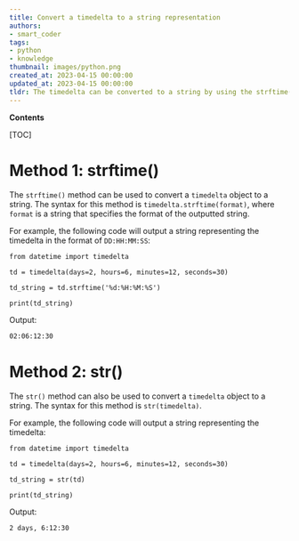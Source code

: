 ```yaml
---
title: Convert a timedelta to a string representation
authors:
- smart_coder
tags:
- python
- knowledge
thumbnail: images/python.png
created_at: 2023-04-15 00:00:00
updated_at: 2023-04-15 00:00:00
tldr: The timedelta can be converted to a string by using the strftime() method.
---
```


**Contents**

[TOC]

# Method 1: strftime()
The `strftime()` method can be used to convert a `timedelta` object to a string. The syntax for this method is `timedelta.strftime(format)`, where `format` is a string that specifies the format of the outputted string. 

For example, the following code will output a string representing the timedelta in the format of `DD:HH:MM:SS`:

```
from datetime import timedelta

td = timedelta(days=2, hours=6, minutes=12, seconds=30)

td_string = td.strftime('%d:%H:%M:%S')

print(td_string)
```

Output:

```
02:06:12:30
```

# Method 2: str()
The `str()` method can also be used to convert a `timedelta` object to a string. The syntax for this method is `str(timedelta)`. 

For example, the following code will output a string representing the timedelta:

```
from datetime import timedelta

td = timedelta(days=2, hours=6, minutes=12, seconds=30)

td_string = str(td)

print(td_string)
```

Output:

```
2 days, 6:12:30
```
